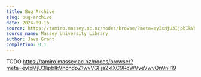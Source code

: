 ```yaml
---
title: Bug Archive
slug: bug-archive
date: 2024-09-16
source: https://tamiro.massey.ac.nz/nodes/browse/?meta=eyIxMjU3IjpbIkVhcndpZ1wvVGFja2xlXC9RdWVyeVwvQnVnIl19
source_name: Massey University Library
author: Java Grant
completion: 0.1
---
```


TODO
https://tamiro.massey.ac.nz/nodes/browse/?meta=eyIxMjU3IjpbIkVhcndpZ1wvVGFja2xlXC9RdWVyeVwvQnVnIl19

<script src="/table-of-contents.js"></script>
